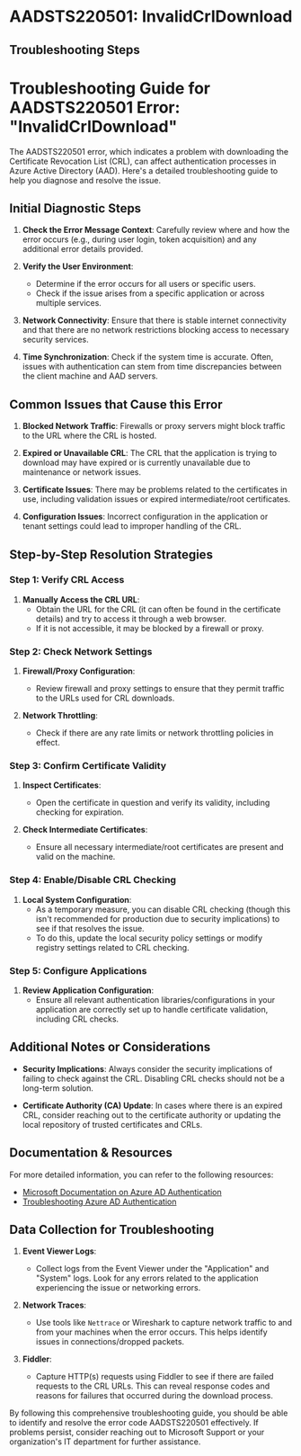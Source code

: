
# AADSTS220501: InvalidCrlDownload


## Troubleshooting Steps
# Troubleshooting Guide for AADSTS220501 Error: "InvalidCrlDownload"

The AADSTS220501 error, which indicates a problem with downloading the Certificate Revocation List (CRL), can affect authentication processes in Azure Active Directory (AAD). Here's a detailed troubleshooting guide to help you diagnose and resolve the issue.

## Initial Diagnostic Steps

1. **Check the Error Message Context**: Carefully review where and how the error occurs (e.g., during user login, token acquisition) and any additional error details provided.

2. **Verify the User Environment**:
   - Determine if the error occurs for all users or specific users.
   - Check if the issue arises from a specific application or across multiple services.

3. **Network Connectivity**: Ensure that there is stable internet connectivity and that there are no network restrictions blocking access to necessary security services.

4. **Time Synchronization**: Check if the system time is accurate. Often, issues with authentication can stem from time discrepancies between the client machine and AAD servers.

## Common Issues that Cause this Error

1. **Blocked Network Traffic**: Firewalls or proxy servers might block traffic to the URL where the CRL is hosted.

2. **Expired or Unavailable CRL**: The CRL that the application is trying to download may have expired or is currently unavailable due to maintenance or network issues.

3. **Certificate Issues**: There may be problems related to the certificates in use, including validation issues or expired intermediate/root certificates.

4. **Configuration Issues**: Incorrect configuration in the application or tenant settings could lead to improper handling of the CRL.

## Step-by-Step Resolution Strategies

### Step 1: Verify CRL Access

1. **Manually Access the CRL URL**: 
   - Obtain the URL for the CRL (it can often be found in the certificate details) and try to access it through a web browser. 
   - If it is not accessible, it may be blocked by a firewall or proxy.

### Step 2: Check Network Settings

1. **Firewall/Proxy Configuration**: 
   - Review firewall and proxy settings to ensure that they permit traffic to the URLs used for CRL downloads.
   
2. **Network Throttling**: 
   - Check if there are any rate limits or network throttling policies in effect.

### Step 3: Confirm Certificate Validity

1. **Inspect Certificates**:
   - Open the certificate in question and verify its validity, including checking for expiration.
   
2. **Check Intermediate Certificates**:
   - Ensure all necessary intermediate/root certificates are present and valid on the machine.

### Step 4: Enable/Disable CRL Checking

1. **Local System Configuration**:
   - As a temporary measure, you can disable CRL checking (though this isn't recommended for production due to security implications) to see if that resolves the issue.
   - To do this, update the local security policy settings or modify registry settings related to CRL checking.

### Step 5: Configure Applications

1. **Review Application Configuration**: 
   - Ensure all relevant authentication libraries/configurations in your application are correctly set up to handle certificate validation, including CRL checks.

## Additional Notes or Considerations

- **Security Implications**: Always consider the security implications of failing to check against the CRL. Disabling CRL checks should not be a long-term solution.
  
- **Certificate Authority (CA) Update**: In cases where there is an expired CRL, consider reaching out to the certificate authority or updating the local repository of trusted certificates and CRLs.

## Documentation & Resources

For more detailed information, you can refer to the following resources:

- [Microsoft Documentation on Azure AD Authentication](https://learn.microsoft.com/en-us/azure/active-directory/develop/)
- [Troubleshooting Azure AD Authentication](https://learn.microsoft.com/en-us/azure/active-directory/develop/authentication-scenarios)

## Data Collection for Troubleshooting

1. **Event Viewer Logs**:
   - Collect logs from the Event Viewer under the "Application" and "System" logs. Look for any errors related to the application experiencing the issue or networking errors.

2. **Network Traces**:
   - Use tools like `Nettrace` or Wireshark to capture network traffic to and from your machines when the error occurs. This helps identify issues in connections/dropped packets.

3. **Fiddler**:
   - Capture HTTP(s) requests using Fiddler to see if there are failed requests to the CRL URLs. This can reveal response codes and reasons for failures that occurred during the download process.

By following this comprehensive troubleshooting guide, you should be able to identify and resolve the error code AADSTS220501 effectively. If problems persist, consider reaching out to Microsoft Support or your organization's IT department for further assistance.